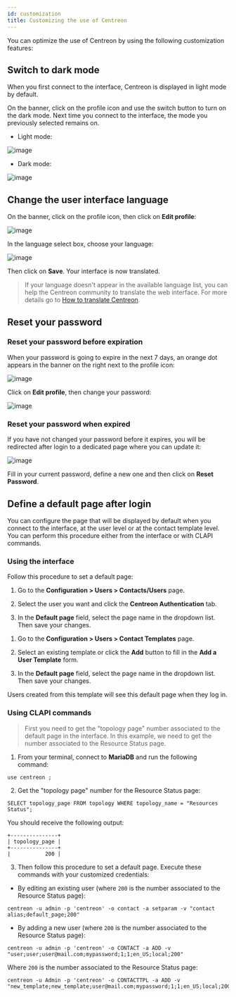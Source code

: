 ```yaml
---
id: customization
title: Customizing the use of Centreon
---
```


You can optimize the use of Centreon by using the following customization features:

## Switch to dark mode

When you first connect to the interface, Centreon is displayed in light mode by default.

On the banner, click on the profile icon and use the switch button to turn on the dark mode.
Next time you connect to the interface, the mode you previously selected remains on.

- Light mode:

![image](../../assets/getting-started/menu_light_mode.png)

- Dark mode:

![image](../../assets/getting-started/menu_dark_mode.png)

## Change the user interface language

On the banner, click on the profile icon, then click on **Edit profile**:

![image](../../assets/getting-started/menu_edit_profile.png)

In the language select box, choose your language:

![image](../../assets/getting-started/change_language.png)

Then click on **Save**. Your interface is now translated.

> If your language doesn't appear in the available language list, you can help the Centreon community to translate
> the web interface. For more details go to  [How to translate Centreon](../../developer/developer-translate-centreon.md).

## Reset your password

### Reset your password before expiration

When your password is going to expire in the next 7 days, an orange dot appears in the banner on the right
next to the profile icon:

![image](../../assets/administration/password_will_expire.png)

Click on **Edit profile**, then change your password:

![image](../../assets/administration/password_expiration.png)

### Reset your password when expired

If you have not changed your password before it expires, you will be redirected after login
to a dedicated page where you can update it:

![image](../../assets/administration/password_expired.png)

Fill in your current password, define a new one and then click on **Reset Password**.

## Define a default page after login

You can configure the page that will be displayed by default when you connect to the interface, at the user level or at the contact template level. You can perform this procedure either from the interface or with CLAPI commands.

### Using the interface

Follow this procedure to set a default page:

<Tabs groupId="sync">
<TabItem value="For a user" label="For a user">

  1. Go to the **Configuration > Users > Contacts/Users** page.

  2. Select the user you want and click the **Centreon Authentication** tab.
    
  3. In the **Default page** field, select the page name in the dropdown list. Then save your changes.

</TabItem>
<TabItem value="For a contact template" label="For a contact template">

  1. Go to the **Configuration > Users > Contact Templates** page.

  2. Select an existing template or click the **Add** button to fill in the **Add a User Template** form.
      
  3. In the **Default page** field, select the page name in the dropdown list. Then save your changes.
  
  Users created from this template will see this default page when they log in.
  
</TabItem>
</Tabs>

### Using CLAPI commands

> First you need to get the "topology page" number associated to the default page in the interface. In this example, we need to get the number associated to the Resource Status page.

1. From your terminal, connect to **MariaDB** and run the following command:
  
  ```shell
  use centreon ;
  ```
  
2. Get the "topology page" number for the Resource Status page:
  
  ```shell
  SELECT topology_page FROM topology WHERE topology_name = "Resources Status";
  ```
  
  You should receive the following output:
  
  ```shell
  +---------------+
  | topology_page |
  +---------------+
  |           200 |
  ```
  
3. Then follow this procedure to set a default page. Execute these commands with your customized credentials:

<Tabs groupId="sync">
<TabItem value="For a user" label="For a user">

- By editing an existing user (where `200` is the number associated to the Resource Status page):
  
```shell
centreon -u admin -p 'centreon' -o contact -a setparam -v "contact alias;default_page;200"
```

- By adding a new user (where `200` is the number associated to the Resource Status page):

```shell
centreon -u admin -p 'centreon' -o CONTACT -a ADD -v "user;user;user@mail.com;mypassword;1;1;en_US;local;200"
```

</TabItem>
<TabItem value="For a contact template" label="For a contact template">

Where `200` is the number associated to the Resource Status page:

```shell
centreon -u Admin -p 'centreon' -o CONTACTTPL -a ADD -v "new_template;new_template;user@mail.com;mypassword;1;1;en_US;local;200"
```

</TabItem>
</Tabs>

